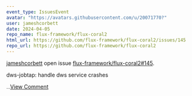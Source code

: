 ```yaml
---
event_type: IssuesEvent
avatar: "https://avatars.githubusercontent.com/u/20071770?"
user: jameshcorbett
date: 2024-04-05
repo_name: flux-framework/flux-coral2
html_url: https://github.com/flux-framework/flux-coral2/issues/145
repo_url: https://github.com/flux-framework/flux-coral2
---
```


<a href='https://github.com/jameshcorbett' target='_blank'>jameshcorbett</a> open issue <a href='https://github.com/flux-framework/flux-coral2/issues/145' target='_blank'>flux-framework/flux-coral2#145</a>.

<p>dws-jobtap: handle dws service crashes</p><small>...</small><a href='https://github.com/flux-framework/flux-coral2/issues/145' target='_blank'>View Comment</a>